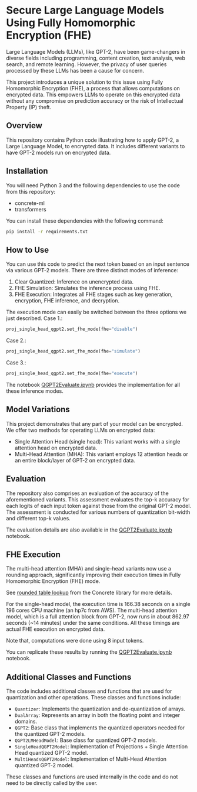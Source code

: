 # Secure Large Language Models Using Fully Homomorphic Encryption (FHE)

Large Language Models (LLMs), like GPT-2, have been game-changers in diverse fields including programming, content creation, text analysis, web search, and remote learning. However, the privacy of user queries processed by these LLMs has been a cause for concern.

This project introduces a unique solution to this issue using Fully Homomorphic Encryption (FHE), a process that allows computations on encrypted data. This empowers LLMs to operate on this encrypted data without any compromise on prediction accuracy or the risk of Intellectual Property (IP) theft.

## Overview

This repository contains Python code illustrating how to apply GPT-2, a Large Language Model, to encrypted data. It includes different variants to have GPT-2 models run on encrypted data.

## Installation

You will need Python 3 and the following dependencies to use the code from this repository:

- concrete-ml
- transformers

You can install these dependencies with the following command:

<!--pytest-codeblocks:skip-->

```bash
pip install -r requirements.txt
```

## How to Use

You can use this code to predict the next token based on an input sentence via various GPT-2 models. There are three distinct modes of inference:

1. Clear Quantized: Inference on unencrypted data.
1. FHE Simulation: Simulates the inference process using FHE.
1. FHE Execution: Integrates all FHE stages such as key generation, encryption, FHE inference, and decryption.

The execution mode can easily be switched between the three options we just described.
Case 1.:

<!--pytest-codeblocks:skip-->

```python
proj_single_head_qgpt2.set_fhe_mode(fhe="disable")
```

Case 2.:

<!--pytest-codeblocks:skip-->

```python
proj_single_head_qgpt2.set_fhe_mode(fhe="simulate")
```

Case 3.:

<!--pytest-codeblocks:skip-->

```python
proj_single_head_qgpt2.set_fhe_mode(fhe="execute")
```

The notebook [QGPT2Evaluate.ipynb](./QGPT2Evaluate.ipynb) provides the implementation for all these inference modes.

## Model Variations

This project demonstrates that any part of your model can be encrypted. We offer two methods for operating LLMs on encrypted data:

- Single Attention Head (single head): This variant works with a single attention head on encrypted data.
- Multi-Head Attention (MHA): This variant employs 12 attention heads or an entire block/layer of GPT-2 on encrypted data.

## Evaluation

The repository also comprises an evaluation of the accuracy of the aforementioned variants. This assessment evaluates the top-k accuracy for each logits of each input token against those from the original GPT-2 model. The assessment is conducted for various numbers of quantization bit-width and different top-k values.

The evaluation details are also available in the [QGPT2Evaluate.ipynb](./QGPT2Evaluate.ipynb) notebook.

## FHE Execution

The multi-head attention (MHA) and single-head variants now use a rounding approach, significantly improving their execution times in Fully Homomorphic Encryption (FHE) mode.

See [rounded table lookup](https://docs.zama.ai/concrete/v/main-1/tutorials/rounded_table_lookups) from the Concrete library for more details.

For the single-head model, the execution time is 166.38 seconds on a single 196 cores CPU machine (an hp7c from AWS). The multi-head attention model, which is a full attention block from GPT-2, now runs in about 862.97 seconds (~14 minutes) under the same conditions. All these timings are actual FHE execution on encrypted data.

Note that, computations were done using 8 input tokens.

You can replicate these results by running the [QGPT2Evaluate.ipynb](./QGPT2Evaluate.ipynb) notebook.

## Additional Classes and Functions

The code includes additional classes and functions that are used for quantization and other operations. These classes and functions include:

- `Quantizer`: Implements the quantization and de-quantization of arrays.
- `DualArray`: Represents an array in both the floating point and integer domains.
- `QGPT2`: Base class that implements the quantized operators needed for the quantized GPT-2 models.
- `QGPT2LMHeadModel`: Base class for quantized GPT-2 models.
- `SingleHeadQGPT2Model`: Implementation of Projections + Single Attention Head quantized GPT-2 model.
- `MultiHeadsQGPT2Model`: Implementation of Multi-Head Attention quantized GPT-2 model.

These classes and functions are used internally in the code and do not need to be directly called by the user.
